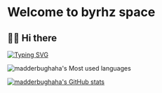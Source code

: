# Welcome to byrhz space

## 👋🏻 Hi there

[![Typing SVG](https://readme-typing-svg.demolab.com?font=Fira+Code&weight=500&size=24&pause=1000&color=149EFF&random=false&width=435&lines=Python+%26+Go+%26+NodeJS)](https://git.io/typing-svg)

![madderbughaha's Most used languages](https://github-readme-stats.vercel.app/api/top-langs/?username=madderbughaha&layout=compact&langs_count=10)

[![madderbughaha's GitHub stats](https://github-readme-stats.vercel.app/api?username=madderbughaha)](https://github.com/anuraghazra/github-readme-stats)